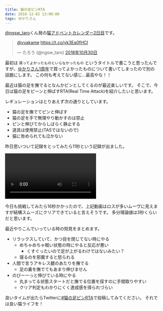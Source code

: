 ```yaml
---
title: 猫の足ピンRTA
date: 2018-12-02 13:00:00
tags: ゆかりさん
---
```


[@ngsw_taro](https://twitter.com/ngsw_taro/)くん発の[猫アドベントカレンダー2日目](https://adventar.org/calendars/2992#list-2018-12-02)です。

<blockquote class="twitter-tweet" data-lang="ja"><p lang="und" dir="ltr"><a href="https://twitter.com/vvakame?ref_src=twsrc%5Etfw">@vvakame</a> <a href="https://t.co/yk3Ea0fHCI">https://t.co/yk3Ea0fHCI</a></p>&mdash; たろう (@ngsw_taro) <a href="https://twitter.com/ngsw_taro/status/1057156745762496512?ref_src=twsrc%5Etfw">2018年10月30日</a></blockquote>
<script async src="https://platform.twitter.com/widgets.js" charset="utf-8"></script>

最初は `買ってよかったものといらなかったもの` というタイトルで書こうと思ったんですが、[ゆかりさん1周年](/2018/11/26/yukari-1st-year/)で買ってよかったものについて書いてしまったので別の話題にします。
この何も考えてない感じ…最高やな！！

最近は猫の足を撫でるとなんかピンとしてくるのが最近楽しいです。
そこで、今日は猫の足をピーンと伸ばすRTA(Real Time Attack)を紹介したいと思います。

レギュレーションはとりあえず次の通りとしています。

* 猫の足を撫でてピンと伸ばす
* 猫の足を手で無理やり動かすのは禁止
* ピンと伸びてからしばらく静止する
* 道具は使用禁止(TASではないので)
* 猫に咎められても泣かない

昨日思いついて記録をとってみたら11秒という記録が出ました。

<video src="/videos/2018-12-02-cat-advent-calendar/pin-11s.mp4" controls>
ゆかりさんの足がピン…！と伸びていく様子
</video>

今日も挑戦してみたら16秒かかったので、上記動画はロスが多いムーヴに見えますが結構スムーズにクリアできていると言えそうです。
多分理論値は3秒くらいだと思います。

最近やりこんでいっている時の知見をまとめます。

* リラックスしていて、かつ目を閉じてない時にやる
    * めちゃめちゃ眠い状態の時にやると反応が悪い
        * くすぐったいので足が上がるわけではないみたい？
    * 寝るのを邪魔すると怒られる
* 人間で言うアキレス腱のあたりを撫でる
    * 足の裏を撫でてもあまり伸びません
* のびーーっと伸びている時にやる
    * 丸まってる状態スタートだと撫でる位置を探すのに手間取りやすい
    * クリア判定もわかりにくく達成感を得られづらい

良いタイムが出たらTwitterに[#猫の足ピンRTA](https://twitter.com/search?f=tweets&q=%23%E7%8C%AB%E3%81%AE%E8%B6%B3%E3%83%94%E3%83%B3RTA)で投稿してみてください。
それでは良い猫ライフを！
